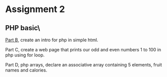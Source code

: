 # Assignment 2
## PHP basic\
[Part B](https://github.com/CenzOh/Portfolio-Web-Database-Applications/blob/main/CSC226Assignment2/partB.php), create an intro for php in simple html.

Part C, create a web page that prints our odd and even numbers 1 to 100 in php using for loop.

Part D, php arrays, declare an associative array containing 5 elements, fruit names and calories.
